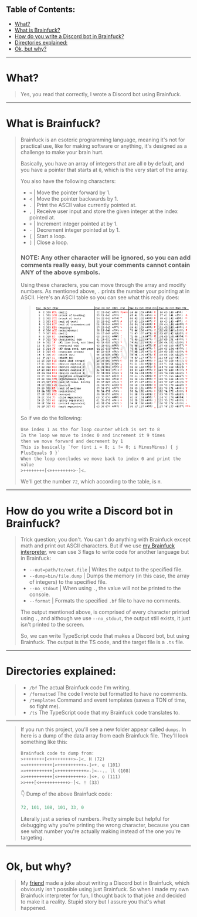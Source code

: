 ## Table of Contents:
- [What?](#what)
- [What is Brainfuck?](#what-is-brainfuck)
- [How do you write a Discord bot in Brainfuck?](#how-do-you-write-a-discord-bot-in-brainfuck)
- [Directories explained:](#directories-explained)
- [Ok, but why?](#ok-but-why)

---

# What?
> Yes, you read that correctly, I wrote a Discord bot using Brainfuck.

---

# What is Brainfuck?
> Brainfuck is an esoteric programming language, meaning it's not for practical use, like for making software or anything, it's designed as a challenge to make your brain hurt.
>
> Basically, you have an array of integers that are all `0` by default, and you have a pointer that starts at `0`, which is the very start of the array.
>
> You also have the following characters:
> - `>` | Move the pointer forward by 1.
> - `<` | Move the pointer backwards by 1.
> - `.` | Print the ASCII value currently pointed at.
> - `,` | Receive user input and store the given integer at the index pointed at.
> - `+` | Increment integer pointed at by 1.
> - `-` | Decrement integer pointed at by 1.
> - `[` | Start a loop.
> - `]` | Close a loop.
>
> ### NOTE: Any other character will be ignored, so you can add comments really easy, but your comments cannot contain ANY of the above symbols.
>
> Using these characters, you can move through the array and modify numbers. As mentioned above, `.` prints the number your pointing at in ASCII. Here's an ASCII table so you can see what this really does:
>> ![ASCIItable](./assets/asciitable.png)
>
> So if we do the following:
> ```
> Use index 1 as the for loop counter which is set to 8
> In the loop we move to index 0 and increment it 9 times
> then we move forward and decrement by 1
> This is basically `for (int i = 8; i != 0; i MinusMinus) { j PlusEquals 9 }`
> When the loop concludes we move back to index 0 and print the value
> >++++++++[<+++++++++>-]<.
> ```
> We'll get the number `72`, which according to the table, is `H`.

---

# How do you write a Discord bot in Brainfuck?
> Trick question; you don't. You can't do anything with Brainfuck except math and print out ASCII characters.
> But if we use [my Brainfuck interpreter](https://github.com/itsamedood/bfi), we can use 3 flags to write code for another language but in Brainfuck:
> - `--out=path/to/out.file` | Writes the output to the specified file.
> - `--dump=bin/file.dump` | Dumps the memory (in this case, the array of integers) to the specified file.
> - `--no_stdout` | When using `.`, the value will not be printed to the console.
> - `--format` | Formats the specified `.bf` file to have no comments.
>
> The output mentioned above, is comprised of every character printed using `.`, and although we use `--no_stdout`, the output still exists, it just isn't printed to the screen.
>
> So, we can write TypeScript code that makes a Discord bot, but using Brainfuck. The output is the TS code, and the target file is a `.ts` file.

---

# Directories explained:
> - `/bf` The actual Brainfuck code I'm writing.
> - `/formatted` The code I wrote but formatted to have no comments.
> - `/templates` Command and event templates (saves a TON of time, so fight me).
> - `/ts` The TypeScript code that my Brainfuck code translates to.

---
>
> If you run this project, you'll see a new folder appear called `dumps`. In here is a dump of the data array from each Brainfuck file. They'll look something like this:
> ```bf
> Brainfuck code to dump from:
> >++++++++[<+++++++++>-]<. H (72)
> >>++++++++++[<++++++++++>-]<+. e (101)
> >>++++++++++[<+++++++++++>-]<--.. ll (108)
> >>++++++++++[<++++++++++>-]<+. o (111)
> >>+++[<+++++++++++>-]<. ! (33)
> ```
> 👇
> Dump of the above Brainfuck code:
> ```ts
> 72, 101, 108, 101, 33, 0
> ```
> Literally just a series of numbers. Pretty simple but helpful for debugging why you're printing the wrong character, because you can see what number you're actually making instead of the one you're targeting.
<!-- >++++++++[<+++++++++>-]<.>>++++++++++[<++++++++++>-]<+.>>++++++++++[<+++++++++++>-]<--..>>++++++++++[<++++++++++>-]<+.>>+++[<+++++++++++>-]<. -->

---

# Ok, but why?
> My [friend](https://www.youtube.com/@FusionTerror) made a joke about writing a Discord bot in Brainfuck, which obviously isn't possible using just Brainfuck. So when I made my own Brainfuck interpreter for fun, I thought back to that joke and decided to make it a reality. Stupid story but I assure you that's what happened.
